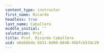 ```yaml
---
content_type: instructor
first_name: Ricardo
headless: true
last_name: Caballero
middle_initial: ''
salutation: Prof.
title: Prof. Ricardo Caballero
uid: e6ebbbde-5b31-8d00-8648-45bfcb534c29
---
```

